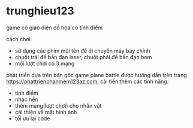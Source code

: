 # trunghieu123

game có giao diện đồ họa
có tính điểm

cách chơi:
- sử dụng các phím mũi tên để di chuyển máy bay chính
- chuột trái để bắn đạn laser, chuột phải để bắn đạn bom
- mỗi lượt chơi có 3 mạng

phát triển dựa trên bản gốc game plane battle được hướng dẫn trên trang https://phattrienphanmem123az.com, cải tiến thêm các tính năng:
- tính điểm
- nhạc nền
- thêm mạng(lượt chơi) cho nhân vật
- cải thiện về mặt hình ảnh
- tối ưu lại code
